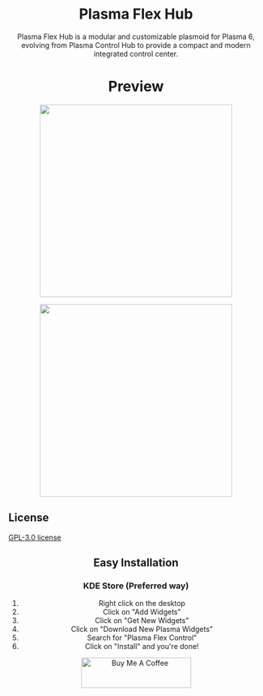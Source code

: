 <p align="center">
  <h1 align="center">Plasma Flex Hub</h1>
  <p align="center">Plasma Flex Hub is a modular and customizable plasmoid for Plasma 6, evolving from Plasma Control Hub to provide a compact and modern integrated control center.</p>
</p>

<p align="center">
  <h1 align="center">Preview</h1>
</p>

<p align="center">
  <img src="https://raw.githubusercontent.com/zayronxio/Plasma.Flex.Hub/refs/heads/main/preview/preview1.png" width=380/>
</p>
<p align="center">
  <img src="https://raw.githubusercontent.com/zayronxio/Plasma.Flex.Hub/refs/heads/main/preview/preview2.png" width=380/>
</p>

## License

[GPL-3.0 license](https://www.gnu.org/licenses/gpl-3.0.html#license-text)

<p align="center">
  <h2 align="center">Easy Installation</h2>
  <h3 align="center">KDE Store (Preferred way)</h3>
  <ol align="center">
    <li>Right click on the desktop</li>
    <li>Click on "Add Widgets"</li>
    <li>Click on "Get New Widgets"</li>
    <li>Click on "Download New Plasma Widgets"</li>
    <li>Search for "Plasma Flex Control"</li>
    <li>Click on "Install" and you're done!</li>
  </ol>
</p>

<p align="center">
  <a href="https://www.paypal.com/paypalme/zayronxio" target="_blank">
    <img src="https://cdn.buymeacoffee.com/buttons/v2/default-yellow.png" alt="Buy Me A Coffee" style="height: 60px !important;width: 217px !important;">
  </a>
</p>




    
